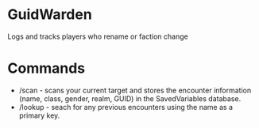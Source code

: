# GuidWarden
Logs and tracks players who rename or faction change

# Commands
- /scan - scans your current target and stores the encounter information (name, class, gender, realm, GUID) in the SavedVariables database.
- /lookup <name> - seach for any previous encounters using the name as a primary key.
